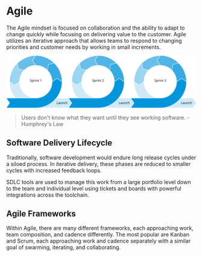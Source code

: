 # Agile

The Agile mindset is focused on collaboration and the ability to adapt to change quickly while focusing on delivering value to the customer. Agile utilizes an iterative approach that allows teams to respond to changing priorities and customer needs by working in small increments.

![Three Agile sprints each containing intermediate steps of design, build, test, review, and launch](img4/devops-iterative.svg ':size=580x160 :class=img-center')

>Users don't know what they want until they see working software. - Humphrey's Law

## Software Delivery Lifecycle

Traditionally, software development would endure long release cycles under a siloed process. In iterative delivery, these phases are reduced to smaller cycles with increased feedback loops.

SDLC tools are used to manage this work from a large portfolio level down to the team and individual level using tickets and boards with powerful integrations across the toolchain.

## Agile Frameworks

Within Agile, there are many different frameworks, each approaching work, team composition, and cadence differently. The most popular are Kanban and Scrum, each approaching work and cadence separately with a similar goal of swarming, iterating, and collaborating.
